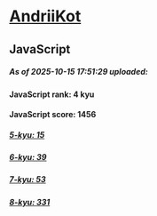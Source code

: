 # [AndriiKot](https://www.codewars.com/users/AndriiKot) 

## JavaScript

##### As of 2025-10-15 17:51:29 uploaded:

#### JavaScript rank: 4 kyu

#### JavaScript score: 1456

##### [5-kyu: 15](https://github.com/AndriiKot/JavaScript__CodeWars/tree/main/kyu-5)

##### [6-kyu: 39](https://github.com/AndriiKot/JavaScript__CodeWars/tree/main/kyu-6)

##### [7-kyu: 53](https://github.com/AndriiKot/JavaScript__CodeWars/tree/main/kyu-7)

##### [8-kyu: 331](https://github.com/AndriiKot/JavaScript__CodeWars/tree/main/kyu-8)


